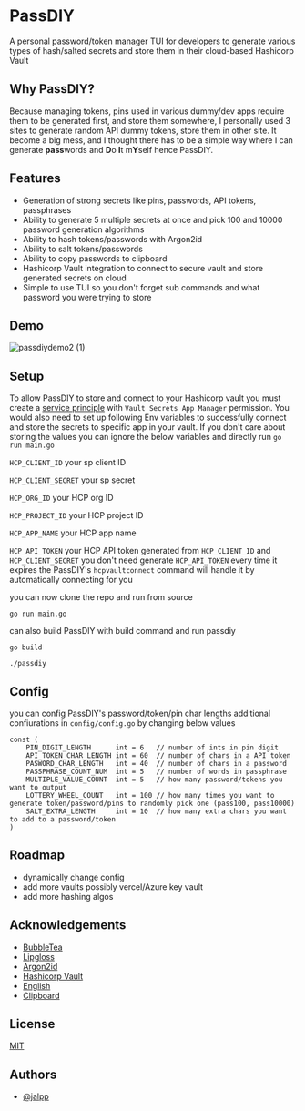 
# PassDIY

A personal password/token manager TUI for developers to generate various types of hash/salted secrets and store them in their cloud-based Hashicorp Vault

## Why PassDIY?

Because managing tokens, pins used in various dummy/dev apps require them to be generated first, and store them somewhere, I personally used 3 sites to generate random API dummy tokens, store them in other site. It become a big mess, and I thought there has to be a simple way where I can generate **pass**words and **D**o **I**t m**Y**self hence PassDIY.

## Features

- Generation of strong secrets like pins, passwords, API tokens, passphrases 
- Ability to generate 5 multiple secrets at once and pick 100 and 10000 password generation algorithms
- Ability to hash tokens/passwords with Argon2id 
- Ability to salt tokens/passwords
- Ability to copy passwords to clipboard 
- Hashicorp Vault integration to connect to secure vault and store generated secrets on cloud
- Simple to use TUI so you don't forget sub commands and what password you were trying to store

## Demo

![passdiydemo2 (1)](https://github.com/user-attachments/assets/a69792c6-d24d-4659-b478-9f9aa32e071d)

## Setup

To allow PassDIY to store and connect to your Hashicorp vault you must create a [service principle](https://developer.hashicorp.com/hcp/docs/hcp/iam/service-principal) with ```Vault Secrets App Manager``` permission. You would also need to set up following Env variables to successfully connect and store the secrets to specific app in your vault. If you don't care about storing the values you can ignore the below variables and directly run 
`go run main.go`

`HCP_CLIENT_ID` your sp client ID

`HCP_CLIENT_SECRET` your sp secret

`HCP_ORG_ID` your HCP org ID

`HCP_PROJECT_ID` your HCP project ID

`HCP_APP_NAME` your HCP app name

`HCP_API_TOKEN` your HCP API token generated from `HCP_CLIENT_ID` and `HCP_CLIENT_SECRET` you don't need generate `HCP_API_TOKEN` every time it expires the PassDIY's `hcpvaultconnect` command will handle it by automatically connecting for you

you can now clone the repo and run from source

`go run main.go`

can also build PassDIY with build command and run passdiy

`go build`

`./passdiy`

## Config

you can config PassDIY's password/token/pin char lengths additional confiurations in `config/config.go` by changing below values

```
const (
	PIN_DIGIT_LENGTH      int = 6   // number of ints in pin digit
	API_TOKEN_CHAR_LENGTH int = 60  // number of chars in a API token
	PASWORD_CHAR_LENGTH   int = 40  // number of chars in a password
	PASSPHRASE_COUNT_NUM  int = 5   // number of words in passphrase
	MULTIPLE_VALUE_COUNT  int = 5   // how many password/tokens you want to output
	LOTTERY_WHEEL_COUNT   int = 100 // how many times you want to generate token/password/pins to randomly pick one (pass100, pass10000)
	SALT_EXTRA_LENGTH     int = 10  // how many extra chars you want to add to a password/token
)

```
## Roadmap

- dynamically change config
- add more vaults possibly vercel/Azure key vault
- add more hashing algos


## Acknowledgements

 - [BubbleTea](https://github.com/charmbracelet/bubbletea)
 - [Lipgloss](github.com/charmbracelet/lipgloss)
 - [Argon2id](https://github.com/alexedwards/argon2id)
 - [Hashicorp Vault](https://developer.hashicorp.com/hcp/api-docs/vault-secrets#overview)
 - [English](github.com/gregoryv/english)
 - [Clipboard](https://github.com/atotto/clipboard)

## License

[MIT](https://choosealicense.com/licenses/mit/)

## Authors

- [@jalpp](https://www.github.com/jalpp)

